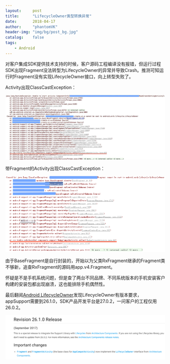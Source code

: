 ```yaml
---
layout:     post
title:      "LifecycleOwner类型转换异常"
date:       2018-04-17
author:     "phantomVK"
header-img: "img/bg/post_bg.jpg"
catalog:    false
tags:
    - Android
---
```




对客户集成SDK提供技术支持的时候，客户源码工程编译没有报错，但运行过程SDK出现Fragment没法转型为LifecycleOwner的异常并导致Crash。推测可知运行时Fragment没有实现LifecycleOwner接口，向上转型失败了。

Activity出现ClassCastException：

![错误日志](/img/android/lifecycleOwner/LifecycleOwner_CCE_0.jpg)

带Fragment的Activity出现ClassCastException：

![错误日志](/img/android/lifecycleOwner/LifecycleOwner_CCE_1.png)

由于BaseFragment是自行封装的，开始以为父类RxFragment继承的Fragment类不够新，追查RxFragment的源码用app.v4.Fragment。

怀疑是不是手机系统问题，但是查了两台不同品牌、不同系统版本的手机安装客户构建的安装包都出现崩溃，这也能排除手机偶然性。

最后翻阅[Android LifecycleOwner](https://developer.android.com/topic/libraries/support-library/revisions.html#26-1-0)发现LifecycleOwner有版本要求，appSupport需要到26.1.0，SDK产品开发平台是27.0.2，一问客户的工程仅用26.0.2。

![错误日志](/img/android/lifecycleOwner/LifecycleOwner_26.1.0.png)

